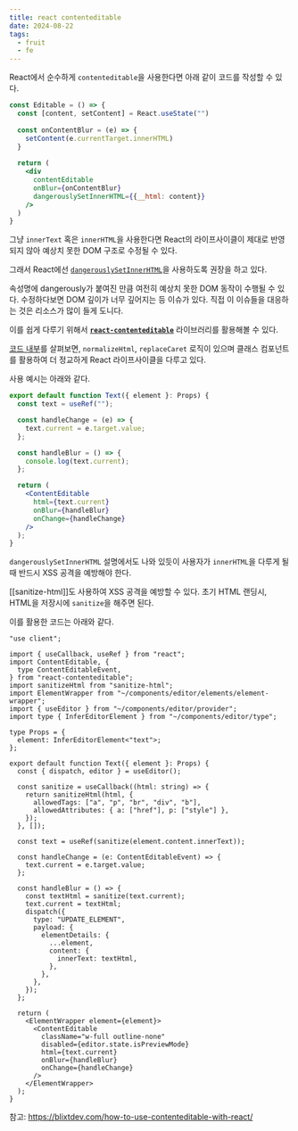 ```yaml
---
title: react contenteditable
date: 2024-08-22
tags:
  - fruit
  - fe
---
```


React에서 순수하게 `contenteditable`을 사용한다면 아래 같이 코드를 작성할 수 있다.

```jsx
const Editable = () => {
  const [content, setContent] = React.useState("")
  
  const onContentBlur = (e) => {
    setContent(e.currentTarget.innerHTML)
  }
  
  return (
    <div 
      contentEditable
      onBlur={onContentBlur}
      dangerouslySetInnerHTML={{__html: content}}
	/>
  )
}
```

그냥 `innerText` 혹은 `innerHTML`을 사용한다면 React의 라이프사이클이 제대로 반영되지 않아 예상치 못한 DOM 구조로 수정될 수 있다.

그래서 React에선 [`dangerouslySetInnerHTML`](https://reactjs.org/docs/dom-elements.html?ref=blixt-dev#dangerouslysetinnerhtml)을 사용하도록 권장을 하고 있다.

속성명에 dangerously가 붙여진 만큼 여전히 예상치 못한 DOM 동작이 수행될 수 있다. 수정하다보면 DOM 깊이가 너무 깊어지는 등 이슈가 있다. 직접 이 이슈들을 대응하는 것은 리소스가 많이 들게 도니다.

이를 쉽게 다루기 위해서  [**`react-contenteditable`**](https://github.com/lovasoa/react-contenteditable?tab=readme-ov-file) 라이브러리를 활용해볼 수 있다.

[코드 내부](https://github.com/lovasoa/react-contenteditable/blob/master/src/react-contenteditable.tsx)를 살펴보면, `normalizeHtml`, `replaceCaret` 로직이 있으며 클래스 컴포넌트를 활용하여 더 정교하게 React 라이프사이클을 다루고 있다.

사용 예시는 아래와 같다.

```jsx
export default function Text({ element }: Props) {
  const text = useRef("");

  const handleChange = (e) => {
    text.current = e.target.value;
  };

  const handleBlur = () => {
    console.log(text.current);
  };

  return (
    <ContentEditable
      html={text.current}
      onBlur={handleBlur}
      onChange={handleChange}
    />
  );
}
```


`dangerouslySetInnerHTML` 설명에서도 나와 있듯이 사용자가 `innerHTML`을 다루게 될 때 반드시 XSS 공격을 예방해야 한다.

[[sanitize-html]]도 사용하여 XSS 공격을 예방할 수 있다.
초기 HTML 랜딩시, HTML을 저장시에 `sanitize`을 해주면 된다.

이를 활용한 코드는 아래와 같다.

```tsx
"use client";

import { useCallback, useRef } from "react";
import ContentEditable, {
  type ContentEditableEvent,
} from "react-contenteditable";
import sanitizeHtml from "sanitize-html";
import ElementWrapper from "~/components/editor/elements/element-wrapper";
import { useEditor } from "~/components/editor/provider";
import type { InferEditorElement } from "~/components/editor/type";

type Props = {
  element: InferEditorElement<"text">;
};

export default function Text({ element }: Props) {
  const { dispatch, editor } = useEditor();

  const sanitize = useCallback((html: string) => {
    return sanitizeHtml(html, {
      allowedTags: ["a", "p", "br", "div", "b"],
      allowedAttributes: { a: ["href"], p: ["style"] },
    });
  }, []);

  const text = useRef(sanitize(element.content.innerText));

  const handleChange = (e: ContentEditableEvent) => {
    text.current = e.target.value;
  };

  const handleBlur = () => {
    const textHtml = sanitize(text.current);
    text.current = textHtml;
    dispatch({
      type: "UPDATE_ELEMENT",
      payload: {
        elementDetails: {
          ...element,
          content: {
            innerText: textHtml,
          },
        },
      },
    });
  };

  return (
    <ElementWrapper element={element}>
      <ContentEditable
        className="w-full outline-none"
        disabled={editor.state.isPreviewMode}
        html={text.current}
        onBlur={handleBlur}
        onChange={handleChange}
      />
    </ElementWrapper>
  );
}
```

참고:
https://blixtdev.com/how-to-use-contenteditable-with-react/